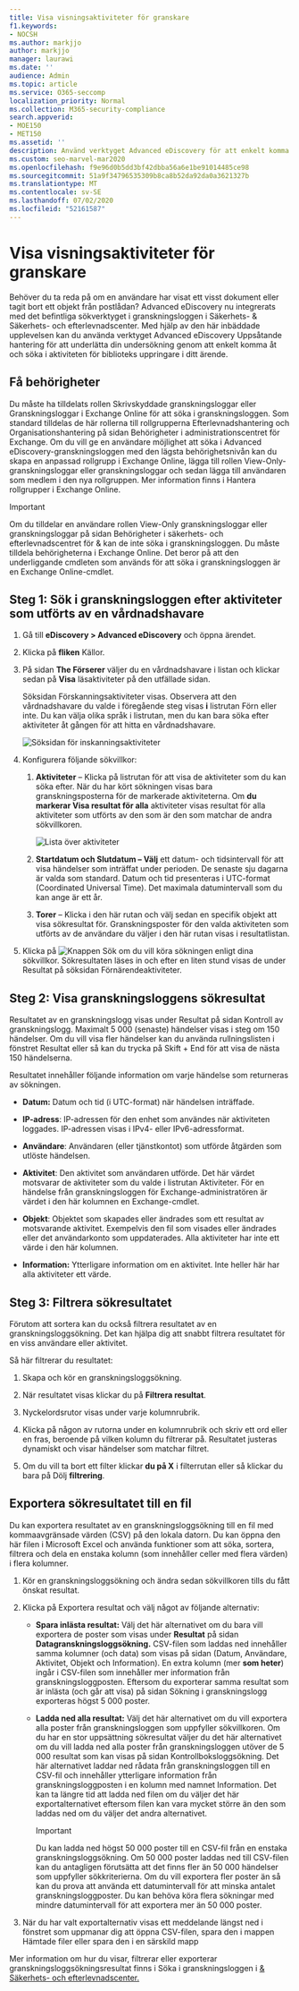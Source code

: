 ```yaml
---
title: Visa visningsaktiviteter för granskare
f1.keywords:
- NOCSH
ms.author: markjjo
author: markjjo
manager: laurawi
ms.date: ''
audience: Admin
ms.topic: article
ms.service: O365-seccomp
localization_priority: Normal
ms.collection: M365-security-compliance
search.appverid:
- MOE150
- MET150
ms.assetid: ''
description: Använd verktyget Advanced eDiscovery för att enkelt komma åt och söka i aktiviteten efter biblioteks anärende i ditt ärende.
ms.custom: seo-marvel-mar2020
ms.openlocfilehash: f9e96d0b5dd3bf42dbba56a6e1be91014485ce98
ms.sourcegitcommit: 51a9f34796535309b8ca8b52da92da0a3621327b
ms.translationtype: MT
ms.contentlocale: sv-SE
ms.lasthandoff: 07/02/2020
ms.locfileid: "52161587"
---
```

# <a name="view-custodian-audit-activity"></a>Visa visningsaktiviteter för granskare

Behöver du ta reda på om en användare har visat ett visst dokument eller tagit bort ett objekt från postlådan? Advanced eDiscovery nu integrerats med det befintliga sökverktyget i granskningsloggen i Säkerhets- & Säkerhets- och efterlevnadscenter. Med hjälp av den här inbäddade upplevelsen kan du använda verktyget Advanced eDiscovery Uppsåtande hantering för att underlätta din undersökning genom att enkelt komma åt och söka i aktiviteten för biblioteks uppringare i ditt ärende.

## <a name="get-permissions"></a>Få behörigheter

Du måste ha tilldelats rollen Skrivskyddade granskningsloggar eller Granskningsloggar i Exchange Online för att söka i granskningsloggen. Som standard tilldelas de här rollerna till rollgrupperna Efterlevnadshantering och Organisationshantering på sidan Behörigheter i administrationscentret för Exchange. Om du vill ge en användare möjlighet att söka i Advanced eDiscovery-granskningsloggen med den lägsta behörighetsnivån kan du skapa en anpassad rollgrupp i Exchange Online, lägga till rollen View-Only-granskningsloggar eller granskningsloggar och sedan lägga till användaren som medlem i den nya rollgruppen. Mer information finns i Hantera rollgrupper i Exchange Online.

> [!IMPORTANT]
> Om du tilldelar en användare rollen View-Only granskningsloggar eller granskningsloggar på sidan Behörigheter i säkerhets- och efterlevnadscentret för & kan de inte söka i granskningsloggen. Du måste tilldela behörigheterna i Exchange Online. Det beror på att den underliggande cmdleten som används för att söka i granskningsloggen är en Exchange Online-cmdlet.

## <a name="step-1-search-the-audit-log-for-activities-performed-by-a-custodian"></a>Steg 1: Sök i granskningsloggen efter aktiviteter som utförts av en vårdnadshavare

1. Gå till **eDiscovery > Advanced eDiscovery** och öppna ärendet.
  
2. Klicka på **fliken** Källor.
  
3. På sidan **The Förserer** väljer du en vårdnadshavare i listan och klickar sedan på **Visa** läsaktiviteter på den utfällade sidan.

    Söksidan Förskanningsaktiviteter visas. Observera att den vårdnadshavare du valde i föregående steg visas **i** listrutan Förn eller inte. Du kan välja olika språk i listrutan, men du kan bara söka efter aktiviteter åt gången för att hitta en vårdnadshavare.

    ![Söksidan för inskanningsaktiviteter](../media/AeDCustodianActivities1.png)
   
4. Konfigurera följande sökvillkor:
      
   1. **Aktiviteter** – Klicka på listrutan för att visa de aktiviteter som du kan söka efter. När du har kört sökningen visas bara granskningsposterna för de markerade aktiviteterna. Om **du markerar Visa resultat för alla** aktiviteter visas resultat för alla aktiviteter som utförts av den som är den som matchar de andra sökvillkoren.

      ![Lista över aktiviteter](../media/CustodianActivityAudit.PNG)
      
   1. **Startdatum och Slutdatum – Välj** ett datum- och tidsintervall för att visa händelser som inträffat under perioden. De senaste sju dagarna är valda som standard. Datum och tid presenteras i UTC-format (Coordinated Universal Time). Det maximala datumintervall som du kan ange är ett år.
      
   1. **Torer** – Klicka i den här rutan och välj sedan en specifik objekt att visa sökresultat för. Granskningsposter för den valda aktiviteten som utförts av de användare du väljer i den här rutan visas i resultatlistan.
      
5. Klicka på ![Knappen Sök](../media/SearchButton.PNG)  om du vill köra sökningen enligt dina sökvillkor. Sökresultaten läses in och efter en liten stund visas de under Resultat på söksidan Förnärendeaktiviteter. 

## <a name="step-2-view-the-audit-log-search-results"></a>Steg 2: Visa granskningsloggens sökresultat

Resultatet av en granskningslogg visas under Resultat på sidan Kontroll av granskningslogg. Maximalt 5 000 (senaste) händelser visas i steg om 150 händelser. Om du vill visa fler händelser kan du använda rullningslisten i fönstret Resultat eller så kan du trycka på Skift + End för att visa de nästa 150 händelserna.

Resultatet innehåller följande information om varje händelse som returneras av sökningen.
- **Datum:** Datum och tid (i UTC-format) när händelsen inträffade.

- **IP-adress**: IP-adressen för den enhet som användes när aktiviteten loggades. IP-adressen visas i IPv4- eller IPv6-adressformat.

- **Användare**: Användaren (eller tjänstkontot) som utförde åtgärden som utlöste händelsen.

- **Aktivitet**: Den aktivitet som användaren utförde. Det här värdet motsvarar de aktiviteter som du valde i listrutan Aktiviteter. För en händelse från granskningsloggen för Exchange-administratören är värdet i den här kolumnen en Exchange-cmdlet.

- **Objekt**: Objektet som skapades eller ändrades som ett resultat av motsvarande aktivitet. Exempelvis den fil som visades eller ändrades eller det användarkonto som uppdaterades. Alla aktiviteter har inte ett värde i den här kolumnen.

- **Information:** Ytterligare information om en aktivitet. Inte heller här har alla aktiviteter ett värde.

## <a name="step-3-filter-the-search-results"></a>Steg 3: Filtrera sökresultatet

Förutom att sortera kan du också filtrera resultatet av en granskningsloggsökning. Det kan hjälpa dig att snabbt filtrera resultatet för en viss användare eller aktivitet. 

Så här filtrerar du resultatet:

 1. Skapa och kör en granskningsloggsökning.
  
2. När resultatet visas klickar du på **Filtrera resultat**.
 
3. Nyckelordsrutor visas under varje kolumnrubrik.
  
4. Klicka på någon av rutorna under en kolumnrubrik och skriv ett ord eller en fras, beroende på vilken kolumn du filtrerar på. Resultatet justeras dynamiskt och visar händelser som matchar filtret.
  
5. Om du vill ta bort ett filter klickar **du på X** i filterrutan eller så klickar du bara på Dölj **filtrering**.

## <a name="export-the-search-results-to-a-file"></a>Exportera sökresultatet till en fil

Du kan exportera resultatet av en granskningsloggsökning till en fil med kommaavgränsade värden (CSV) på den lokala datorn. Du kan öppna den här filen i Microsoft Excel och använda funktioner som att söka, sortera, filtrera och dela en enstaka kolumn (som innehåller celler med flera värden) i flera kolumner.

1. Kör en granskningsloggsökning och ändra sedan sökvillkoren tills du fått önskat resultat.
  
2. Klicka på Exportera resultat och välj något av följande alternativ:

    - **Spara inlästa resultat:** Välj det här alternativet om du bara vill exportera de poster som visas under **Resultat** på sidan **Datagranskningsloggsökning.** CSV-filen som laddas ned innehåller samma kolumner (och data) som visas på sidan (Datum, Användare, Aktivitet, Objekt och Information). En extra kolumn (mer **som heter**) ingår i CSV-filen som innehåller mer information från granskningsloggposten. Eftersom du exporterar samma resultat som är inlästa (och går att visa) på sidan Sökning i granskningslogg exporteras högst 5 000 poster.
        
    - **Ladda ned alla resultat:** Välj det här alternativet om du vill exportera alla poster från granskningsloggen som uppfyller sökvillkoren. Om du har en stor uppsättning sökresultat väljer du det här alternativet om du vill ladda ned alla poster  från granskningsloggen utöver de 5 000 resultat som kan visas på sidan Kontrollboksloggsökning. Det här alternativet laddar ned rådata från granskningsloggen till en CSV-fil och innehåller ytterligare information från granskningsloggposten i en kolumn med namnet Information. Det kan ta längre tid att ladda ned filen om du väljer det här exportalternativet eftersom filen kan vara mycket större än den som laddas ned om du väljer det andra alternativet.
    
      > [!IMPORTANT]
      > Du kan ladda ned högst 50 000 poster till en CSV-fil från en enstaka granskningsloggsökning. Om 50 000 poster laddas ned till CSV-filen kan du antagligen förutsätta att det finns fler än 50 000 händelser som uppfyller sökkriterierna. Om du vill exportera fler poster än så kan du prova att använda ett datumintervall för att minska antalet granskningsloggposter. Du kan behöva köra flera sökningar med mindre datumintervall för att exportera mer än 50 000 poster.
        

3. När du har valt exportalternativ visas ett meddelande längst ned i fönstret som uppmanar dig att öppna CSV-filen, spara den i mappen Hämtade filer eller spara den i en särskild mapp

Mer information om hur du visar, filtrerar eller exporterar granskningsloggsökningsresultat finns i Söka i granskningsloggen i [& Säkerhets- och efterlevnadscenter.](search-the-audit-log-in-security-and-compliance.md)
